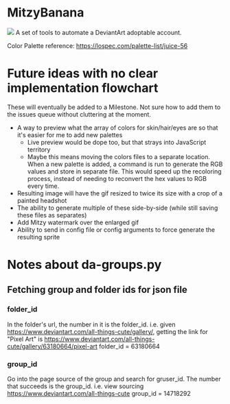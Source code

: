 # MitzyBanana
![](https://github.com/Pepper-Wood/MitzyBanana/workflows/Pylint/badge.svg)
A set of tools to automate a DeviantArt adoptable account.

Color Palette reference: https://lospec.com/palette-list/juice-56

# Future ideas with no clear implementation flowchart
These will eventually be added to a Milestone. Not sure how to add them to the issues queue without cluttering at the moment.
- A way to preview what the array of colors for skin/hair/eyes are so that it's easier for me to add new palettes
  - Live preview would be dope too, but that strays into JavaScript territory
  - Maybe this means moving the colors files to a separate location. When a new palette is added, a command is run to generate the RGB values and store in separate file. This would speed up the recoloring process, instead of needing to reconvert the hex values to RGB every time.
- Resulting image will have the gif resized to twice its size with a crop of a painted headshot
- The ability to generate multiple of these side-by-side (while still saving these files as separates)
- Add Mitzy watermark over the enlarged gif
- Ability to send in config file or config arguments to force generate the resulting sprite

# Notes about da-groups.py
## Fetching group and folder ids for json file
### folder_id
In the folder's url, the number in it is the folder_id.
i.e. given https://www.deviantart.com/all-things-cute/gallery/, getting the link for "Pixel Art" is https://www.deviantart.com/all-things-cute/gallery/63180664/pixel-art
folder_id = 63180664

### group_id
Go into the page source of the group and search for gruser_id. The number that succeeds is the group_id. i.e. view sourcing https://www.deviantart.com/all-things-cute
group_id = 14718292
